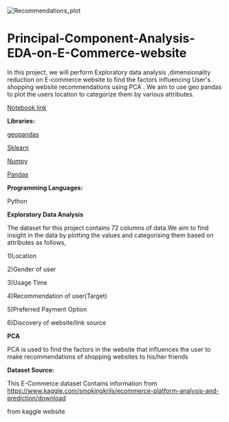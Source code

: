 ![Recommendations_plot](https://user-images.githubusercontent.com/86889886/129640550-1b72afa4-08de-4d0f-a247-cc78eda11c13.png)
# Principal-Component-Analysis-EDA-on-E-Commerce-website
In this project, we will perform Exploratory data analysis ,dimensionality reduction on E-commerce website to find the factors influencing User's shopping website recommendations  using PCA . We aim to use geo pandas to plot the users location to categorize them by various attributes. 

[Notebook link](https://github.com/arunsivakumar5/Principal-Component-Analysis-EDA-on-E-Commerce-website/blob/main/Principal%20Component%20Analysis%2C%20EDA%20on%20E-Commerce%20website.ipynb)

**Libraries:**

  [geopandas](https://geopandas.org/)

  [Sklearn](https://scikit-learn.org/stable/index.html) 
  
  [Numpy](https://numpy.org/)            
  
  [Pandas](https://pandas.pydata.org/) 
  
**Programming Languages:**   

  Python

**Exploratory Data Analysis**

The dataset for this project contains 72 columns of data.We aim to find insight in the data by plotting the values and categorising them based on attributes as follows,

1)Location

2)Gender of user

3)Usage Time

4)Recommendation of user(Target)

5)Preferred Payment Option

6)Discovery of website/link source

**PCA**

PCA is used to find the factors in the website that influences the user to make recommendations of shopping websites to his/her friends

**Dataset Source:**   

This E-Commerce dataset Contains information from https://www.kaggle.com/smokingkrils/ecommerce-platform-analysis-and-prediction/download 

from kaggle website

